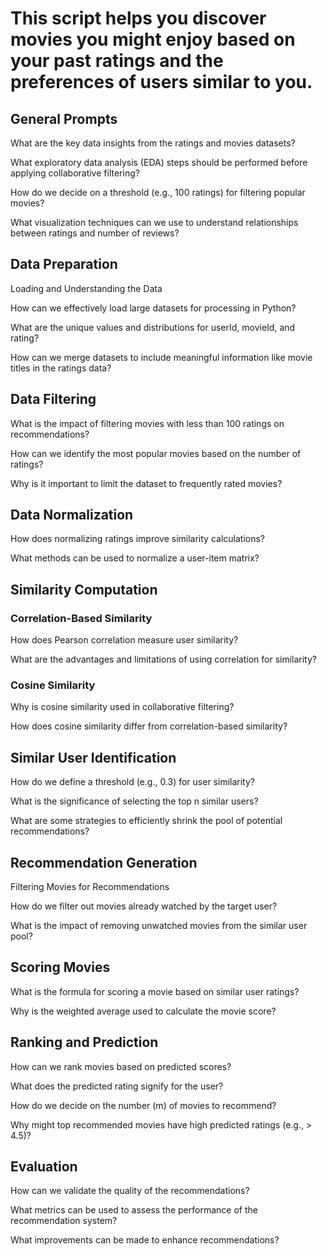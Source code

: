 # This script helps you discover movies you might enjoy based on your past ratings and the preferences of users similar to you.

## General Prompts

What are the key data insights from the ratings and movies datasets?

What exploratory data analysis (EDA) steps should be performed before applying collaborative filtering?

How do we decide on a threshold (e.g., 100 ratings) for filtering popular movies?

What visualization techniques can we use to understand relationships between ratings and number of reviews?

## Data Preparation

Loading and Understanding the Data

How can we effectively load large datasets for processing in Python?

What are the unique values and distributions for userId, movieId, and rating?

How can we merge datasets to include meaningful information like movie titles in the ratings data?

## Data Filtering

What is the impact of filtering movies with less than 100 ratings on recommendations?

How can we identify the most popular movies based on the number of ratings?

Why is it important to limit the dataset to frequently rated movies?

##  Data Normalization

How does normalizing ratings improve similarity calculations?

What methods can be used to normalize a user-item matrix?

## Similarity Computation

### Correlation-Based Similarity

How does Pearson correlation measure user similarity?

What are the advantages and limitations of using correlation for similarity?

### Cosine Similarity

Why is cosine similarity used in collaborative filtering?

How does cosine similarity differ from correlation-based similarity?

##  Similar User Identification

How do we define a threshold (e.g., 0.3) for user similarity?

What is the significance of selecting the top n similar users?

What are some strategies to efficiently shrink the pool of potential recommendations?

## Recommendation Generation

Filtering Movies for Recommendations

How do we filter out movies already watched by the target user?

What is the impact of removing unwatched movies from the similar user pool?

## Scoring Movies

What is the formula for scoring a movie based on similar user ratings?

Why is the weighted average used to calculate the movie score?

## Ranking and Prediction

How can we rank movies based on predicted scores?

What does the predicted rating signify for the user?

How do we decide on the number (m) of movies to recommend?

Why might top recommended movies have high predicted ratings (e.g., > 4.5)?

## Evaluation

How can we validate the quality of the recommendations?

What metrics can be used to assess the performance of the recommendation system?

What improvements can be made to enhance recommendations?

